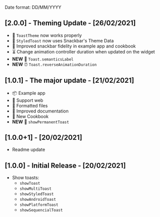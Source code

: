 Date format: DD/MM/YYYY

## [2.0.0] - Theming Update - [26/02/2021]

- 🔶 `ToastTheme` now works properly
- 🌌 `StyledToast` now uses Snackbar's Theme Data
- 📔 Improved snackbar fidelity in example app and cookbook
- ⏳ Change animation controller duration when updated on the widget
- **NEW** 🦡 `Toast.semanticsLabel`
- **NEW** ⏰ `Toast.reverseAnimationDuration`

## [1.0.1] - The major update - [21/02/2021]

- 📦 Example app
- 🎯 Support web
- 📂 Formatted files
- 📃 Improved documentation
- 🍪 New Cookbook
- **NEW** 📜 `showPermanentToast`

## [1.0.0+1] - [20/02/2021]

- Readme update

## [1.0.0] - Initial Release - [20/02/2021]

- Show toasts:
  - `showToast`
  - `showMultiToast`
  - `showStyledToast`
  - `showAndroidToast`
  - `showPlatformToast`
  - `showSequencialToast`
